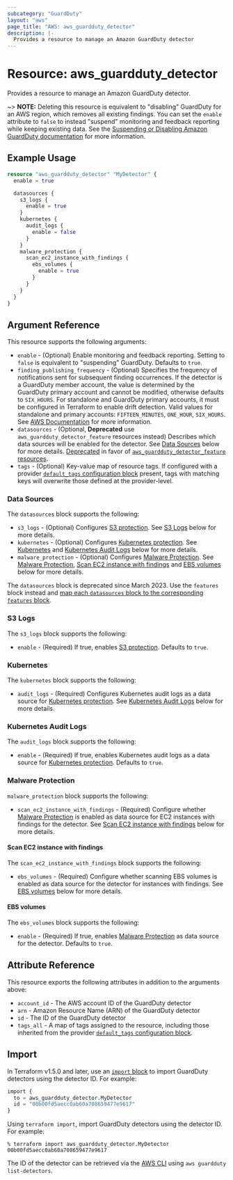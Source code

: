 ```yaml
---
subcategory: "GuardDuty"
layout: "aws"
page_title: "AWS: aws_guardduty_detector"
description: |-
  Provides a resource to manage an Amazon GuardDuty detector
---
```


# Resource: aws_guardduty_detector

Provides a resource to manage an Amazon GuardDuty detector.

~> **NOTE:** Deleting this resource is equivalent to "disabling" GuardDuty for an AWS region, which removes all existing findings. You can set the `enable` attribute to `false` to instead "suspend" monitoring and feedback reporting while keeping existing data. See the [Suspending or Disabling Amazon GuardDuty documentation](https://docs.aws.amazon.com/guardduty/latest/ug/guardduty_suspend-disable.html) for more information.

## Example Usage

```terraform
resource "aws_guardduty_detector" "MyDetector" {
  enable = true

  datasources {
    s3_logs {
      enable = true
    }
    kubernetes {
      audit_logs {
        enable = false
      }
    }
    malware_protection {
      scan_ec2_instance_with_findings {
        ebs_volumes {
          enable = true
        }
      }
    }
  }
}
```

## Argument Reference

This resource supports the following arguments:

* `enable` - (Optional) Enable monitoring and feedback reporting. Setting to `false` is equivalent to "suspending" GuardDuty. Defaults to `true`.
* `finding_publishing_frequency` - (Optional) Specifies the frequency of notifications sent for subsequent finding occurrences. If the detector is a GuardDuty member account, the value is determined by the GuardDuty primary account and cannot be modified, otherwise defaults to `SIX_HOURS`. For standalone and GuardDuty primary accounts, it must be configured in Terraform to enable drift detection. Valid values for standalone and primary accounts: `FIFTEEN_MINUTES`, `ONE_HOUR`, `SIX_HOURS`. See [AWS Documentation](https://docs.aws.amazon.com/guardduty/latest/ug/guardduty_findings_cloudwatch.html#guardduty_findings_cloudwatch_notification_frequency) for more information.
* `datasources` - (Optional, **Deprecated** use `aws_guardduty_detector_feature` resources instead) Describes which data sources will be enabled for the detector. See [Data Sources](#data-sources) below for more details. [Deprecated](https://docs.aws.amazon.com/guardduty/latest/ug/guardduty-feature-object-api-changes-march2023.html) in favor of [`aws_guardduty_detector_feature` resources](guardduty_detector_feature.html).
* `tags` - (Optional) Key-value map of resource tags. If configured with a provider [`default_tags` configuration block](https://registry.terraform.io/providers/hashicorp/aws/latest/docs#default_tags-configuration-block) present, tags with matching keys will overwrite those defined at the provider-level.

### Data Sources

The `datasources` block supports the following:

* `s3_logs` - (Optional) Configures [S3 protection](https://docs.aws.amazon.com/guardduty/latest/ug/s3-protection.html).
  See [S3 Logs](#s3-logs) below for more details.
* `kubernetes` - (Optional) Configures [Kubernetes protection](https://docs.aws.amazon.com/guardduty/latest/ug/kubernetes-protection.html).
  See [Kubernetes](#kubernetes) and [Kubernetes Audit Logs](#kubernetes-audit-logs) below for more details.
* `malware_protection` - (Optional) Configures [Malware Protection](https://docs.aws.amazon.com/guardduty/latest/ug/malware-protection.html).
  See [Malware Protection](#malware-protection), [Scan EC2 instance with findings](#scan-ec2-instance-with-findings) and [EBS volumes](#ebs-volumes) below for more details.

The `datasources` block is deprecated since March 2023. Use the `features` block instead and [map each `datasources` block to the corresponding `features` block](https://docs.aws.amazon.com/guardduty/latest/ug/guardduty-feature-object-api-changes-march2023.html#guardduty-feature-enablement-datasource-relation).

### S3 Logs

The `s3_logs` block supports the following:

* `enable` - (Required) If true, enables [S3 protection](https://docs.aws.amazon.com/guardduty/latest/ug/s3-protection.html).
  Defaults to `true`.

### Kubernetes

The `kubernetes` block supports the following:

* `audit_logs` - (Required) Configures Kubernetes audit logs as a data source for [Kubernetes protection](https://docs.aws.amazon.com/guardduty/latest/ug/kubernetes-protection.html).
  See [Kubernetes Audit Logs](#kubernetes-audit-logs) below for more details.

### Kubernetes Audit Logs

The `audit_logs` block supports the following:

* `enable` - (Required) If true, enables Kubernetes audit logs as a data source for [Kubernetes protection](https://docs.aws.amazon.com/guardduty/latest/ug/kubernetes-protection.html).
  Defaults to `true`.

### Malware Protection

`malware_protection` block supports the following:

* `scan_ec2_instance_with_findings` - (Required) Configure whether [Malware Protection](https://docs.aws.amazon.com/guardduty/latest/ug/malware-protection.html) is enabled as data source for EC2 instances with findings for the detector.
  See [Scan EC2 instance with findings](#scan-ec2-instance-with-findings) below for more details.

#### Scan EC2 instance with findings

The `scan_ec2_instance_with_findings` block supports the following:

* `ebs_volumes` - (Required) Configure whether scanning EBS volumes is enabled as data source for the detector for instances with findings.
  See [EBS volumes](#ebs-volumes) below for more details.

#### EBS volumes

The `ebs_volumes` block supports the following:

* `enable` - (Required) If true, enables [Malware Protection](https://docs.aws.amazon.com/guardduty/latest/ug/malware-protection.html) as data source for the detector.
  Defaults to `true`.

## Attribute Reference

This resource exports the following attributes in addition to the arguments above:

* `account_id` - The AWS account ID of the GuardDuty detector
* `arn` - Amazon Resource Name (ARN) of the GuardDuty detector
* `id` - The ID of the GuardDuty detector
* `tags_all` - A map of tags assigned to the resource, including those inherited from the provider [`default_tags` configuration block](https://registry.terraform.io/providers/hashicorp/aws/latest/docs#default_tags-configuration-block).

## Import

In Terraform v1.5.0 and later, use an [`import` block](https://developer.hashicorp.com/terraform/language/import) to import GuardDuty detectors using the detector ID. For example:

```terraform
import {
  to = aws_guardduty_detector.MyDetector
  id = "00b00fd5aecc0ab60a708659477e9617"
}
```

Using `terraform import`, import GuardDuty detectors using the detector ID. For example:

```console
% terraform import aws_guardduty_detector.MyDetector 00b00fd5aecc0ab60a708659477e9617
```

The ID of the detector can be retrieved via the [AWS CLI](https://awscli.amazonaws.com/v2/documentation/api/latest/reference/guardduty/list-detectors.html) using `aws guardduty list-detectors`.
